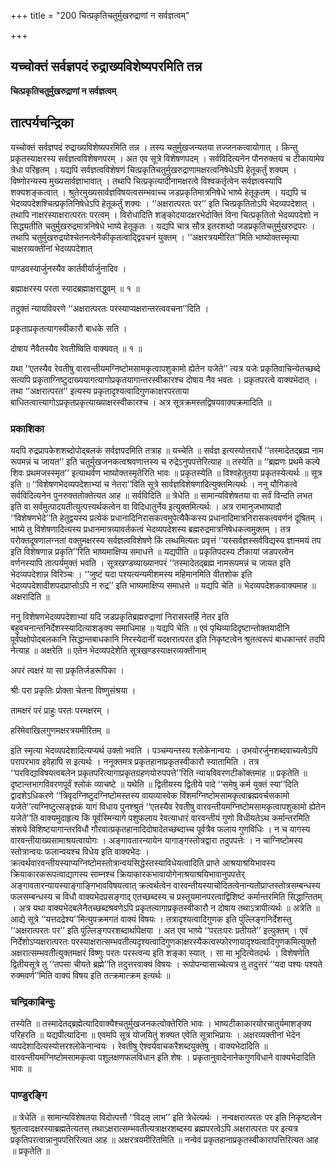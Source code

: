 +++
title = "200 चित्प्रकृतिचतुर्मुखरुद्राणां न सर्वज्ञत्वम्"

+++


## यच्चोक्तं सर्वज्ञपदं रुद्राख्यविशेष्यपरमिति तन्न

**चित्प्रकृतिचतुर्मुखरुद्राणां न सर्वज्ञत्वम्**

## **तात्पर्यचन्द्रिका**

यच्चोक्तं सर्वज्ञपदं रुद्राख्यविशेष्यपरमिति तन्न । तस्य चतुर्मुखजन्यतया तज्जनकत्वायोगात् । किन्तु प्रकृतस्याक्षरस्य सर्वज्ञत्वविशेषणपरम् । अत एव सूत्रे विशेषणपदम् । सर्वविदित्यनेन पौनरुक्तयं च टीकायामेव त्रेधा परिहृतम् । यद्यपि सर्वज्ञत्वविशेषणं चित्प्रकृतिचतुर्मुखरुद्राणामक्षरत्वनिषेधेऽपि हेतूकर्तुं शक्यम् । विष्णोरन्यस्य मुख्यसार्वज्ञाभावात् । तथापि चित्प्रकृत्यादीनामक्षरत्वे विश्वकर्तृत्वेन सर्वज्ञत्वस्यापि शक्यशङ्कत्वात् । श्रुतेरमुख्यसार्वज्ञविषयत्वसम्भवाच्च जडप्रकृतिमात्रनिषेधे भाष्ये हेतूकृतम् । यद्यपि च भेदव्यपदेशश्चित्प्रकृतिनिषेधेऽपि हेतूकर्तुं शक्यः । ‘‘अक्षरात्परतः पर’’ इति चित्प्रकृतितोऽपि भेदव्यपदेशात् । तथापि नाक्षरस्याक्षरात्परतः परत्वम् । विरोधादिति शङ्कोदयादक्षरभेदोक्तिं विना चित्प्रकृतितो भेदव्यपदेशो न सिद्ध्यतीति चतुर्मुखरुद्रमात्रनिषेधे भाष्ये हेतूकृतः । यद्यपि चात्र सौत्र इतरशब्दो जडप्रकृतिचतुर्मुखरुद्रपरः । तथापि चतुर्मुखरुद्रयोश्चेतनत्वेनैकीकृतत्वाद्द्विवचनं युक्तम् । ‘‘अक्षरत्रयमीरित’’मिति भाष्योक्तस्मृत्या चाक्षरव्यक्तीनां भेदव्यपदेशात्

पाण्डवस्यार्जुनस्यैव कार्तवीर्यार्जुनादिव ।

ब्रह्माक्षरस्य परता स्यादब्रह्माक्षराद्धुवम् ॥ १ ॥

तदुक्तं न्यायविवरणे ‘‘अक्षरात्परतः परस्याप्यक्षरान्तरत्ववचना’’दिति ।

प्रकृताप्रकृतत्यागस्वीकारौ बाधके सति ।

दोषाय नैवैतस्यैव रेवतीष्विति वाक्यवत् ॥ १ ॥

यथा ‘‘एतस्यैव रेवतीषु वारवन्तीयमग्निष्टोमसामकृत्वापशुकामो ह्येतेन यजेते’’ त्यत्र यजेः प्रकृतिवाचिन्येतच्छब्दे सत्यपि प्रकृताग्निष्टुदाख्ययागत्यागोप्रकृतयागान्तरस्वीकारश्च दोषाय नैव भवतः । प्रकृतपरत्वे वाक्यभेदात् । तथा ‘‘अक्षरात्परत’’ इत्यस्य प्रकृतादृश्यत्वादिगुणकाक्षरपरताया बाधितत्वात्त्यागोऽप्रकृतप्रकृत्याख्याक्षरस्वीकारश्च । अत्र सूत्रक्रमस्तद्विषयवाक्यक्रमादिति ॥

### **प्रकाशिका**

यदपि रुद्रप्रापकेशशब्दोपोद्बलकं सर्वज्ञपदमिति तत्राह ॥ यच्चेति ॥ सर्वज्ञ इत्यस्योत्तरार्धे ‘‘तस्मादेतद्ब्रह्म नाम रूपमन्नं च जायत’’ इति चतुर्मुखजनकत्वश्रवणात्तस्य च रुद्रेऽनुपपत्तेरित्याह ॥ तस्येति ॥ ‘‘ब्रह्मणः प्रथमे कल्पे शिवः प्रथमजस्स्मृत’’ इत्याथर्वण भाष्योक्तस्मृतेरिति भावः ॥ प्रकृतस्येति ॥ विश्वहेतुतया प्रकृतस्येत्यर्थः ॥ सूत्र इति ॥ ‘‘विशेषणभेदव्यपदेशाभ्यां च नेतरा’’विति सूत्रे सार्वज्ञविशेषणादित्युक्तमित्यर्थः । ननु यौगिकत्वे सर्वविदित्यनेन पुनरुक्ततोक्तेत्यत आह ॥ सर्वविदिति ॥ त्रेधेति ॥ सामान्यविशेषतया वा सर्वं विन्दति लभत इति वा सर्वमुत्पादयतीत्युत्पत्त्यर्थकत्वेन वा विदिधातुर्नेय इत्युक्तमित्यर्थः । अत्र रामानुजभाष्यादौ ‘‘विशेषणभेदे’’ति हेतुद्वयस्य प्रत्येकं प्रधानादिनिरासकत्वमुपेत्यैकैकस्य प्रधानादिमात्रनिरासकत्ववर्णनं दूषितम् । भाष्ये तु विशेषणादित्यस्य प्रधानमात्रव्यावर्तकत्वं भेदव्यपदेशस्य ब्रह्मरुद्रमात्रनिषेधकत्वमुक्तम् । तत्र परोक्तदूषणालग्नतां वक्तुमक्षरस्य सर्वज्ञत्वविशेषणे किं लब्धमित्यतः प्रवृत्तं ‘‘यस्सर्वज्ञस्सर्वविद्यस्य ज्ञानमयं तप इति विशेषणान्न प्रकृति’’रिति भाष्यमाक्षिप्य समाधत्ते ॥ यद्यपीति ॥ प्रकृतिपदस्य टीकायां जडपरत्वेन वर्णनस्यापि तात्पर्यमुक्तं भवति । सूत्रखण्डव्याख्यानपरं ‘‘तस्मादेतद्ब्रह्म नामरूपमन्नं च जायत इति भेदव्यपदेशान्न विरिञ्चः । ‘‘जुष्टं यदा पश्यत्यन्यमीशमस्य महिमानमिति वीतशोक इति भेदव्यपदेशादीशपदप्राप्तोऽपि न रुद्र’’ इति भाष्यमाक्षिप्य समाधत्ते ॥ यद्यपि चेति ॥ भेदव्यपदेशकवाक्यमाह ॥ अक्षरादिति ॥

ननु विशेषणभेदव्यपदेशाभ्यां यदि जडप्रकृतिब्रह्मरुद्राणां निरासस्तर्हि नेतर इति बहुवचनान्तनिर्देशस्स्यादित्याशङ्क्य समाधिमाह ॥ यद्यपि चेति ॥ एवं पृथिव्यादिदृष्टान्तोक्तयादीनि पूर्वपक्षोपोद्बलकानि सिद्धान्तबाधकानि निरस्येदानीं यदक्षरात्परत इति निकृष्टत्वेन श्रुतत्वरूपं बाधकान्तरं तदपि नेत्याह ॥ अक्षरेति ॥ एतेन भेदव्यपदेशेति सूत्रखण्डस्याक्षरव्यक्तीनाम्

अपरं त्वक्षरं या सा प्रकृतिर्जडरूपिका ।

श्रीः परा प्रकृतिः प्रोक्ता चेतना विष्णुसंश्रया ।

तामक्षरं परं प्राहुः परतः परमक्षरम् ।

हरिमेवाखिलगुणमक्षरत्रयमीरितम् ॥

इति स्मृत्या भेदव्यपदेशादित्यप्यर्थ उक्तो भवति । पञ्चम्यन्तस्य श्लोकेनान्वयः । उभयोरर्जुनशब्दवाच्यत्वेऽपि परापरभाव इवेहापि स इत्यर्थः । ननूक्तमत्र प्रकृतहानाप्रकृतस्वीकारौ स्यातामिति । तत्र ‘‘परविद्याविषयत्वबलेन प्रकृतपरित्यागाप्रकृतग्रहणयोरुपपत्ते’’रिति न्यायविवरणटीकोक्तमाह ॥ प्रकृतेति ॥ दृष्टान्तभागविवरणपूर्वं श्लोकं व्याचष्टे ॥ यथेति ॥ द्वितीयस्य द्वितीये पादे ‘‘समेषु कर्म युक्तं स्या’’दिति द्वादशेऽधिकरणे ‘‘त्रिवृदग्निष्टुदग्निष्टोमस्तस्य वायव्यास्वेक विंशमग्निष्टोमसामकृत्वाब्रह्मवर्चसकामो यजेते’’त्यग्निष्टुत्सङ्ज्ञकं यागं विधाय पुनश्श्रुतं ‘‘एतस्यैव रेवतीषु वारवन्तीयमग्निष्टोमसामकृत्वापशुकामो ह्येतेन यजेते’’ति वाक्यमुदाहृत्य किं पूर्वस्मिन्यागे पशुफलाय रेवत्याधारं वारवन्तीयं गुणो विधीयतेऽथ कर्मान्तरमिति संशये विशिष्टयागान्तरविधौ गौरवात्प्रकृतहानादिदोषादेतच्छब्दाच्च पूर्वत्रैव फलाय गुणविधिः । न च यागस्य वारवन्तीयाख्यसामाश्रयत्वायोगः । अङ्गावतारन्यायेन यागाङ्गस्तोत्रद्वारा तदुपपत्तेः । न चाग्निष्टोमस्य स्तोत्रान्वयः फलान्वयश्च विधेय इति वाक्यभेदः । क्रत्वर्थवारवन्तीयस्याप्यग्निष्टोमस्तोत्रान्वयसिद्धेस्तस्याविधेयत्वादिति प्राप्ते आश्रयाश्रयिभावस्य क्रियाकारकरूपत्वाद्यागस्य साम्नश्च क्रियाकारकभावायोगेनाश्रयाश्रयिभावानुपपत्तेर् अङ्गावतारन्यायस्याङ्गाङ्गिभावविषयत्वात् क्रत्वर्थत्वेन वारवन्तीयस्याचोदितत्वेनान्यतोप्राप्तस्तोत्रसम्बन्धस्य फलसम्बन्धस्य च विधौ वाक्यभेदप्रसङ्गाद् एतच्छब्दस्य च प्रस्तूयमानपरत्वाद्विशिष्टं कर्मान्तरमिति सिद्धान्तितम् । अत्र यथा वाक्यभेदबलेनैतच्छब्दश्रवणेऽपि प्रकृतत्यागाप्रकृतस्वीकारौ न दोषाय तथाऽत्रापीत्यर्थः ॥ अत्रेति ॥ आद्ये सूत्रे ‘‘यत्तदद्रेश्य’’मित्युपक्रमगतं वाक्यं विषयः । तत्रादृश्यत्वादिगुणक इति पुंल्लिङ्गनिर्देशस्तु ‘‘अक्षरात्परतः पर’’ इति पुंल्लिङ्गपरशब्दार्थापेक्षया । अत एव भाष्ये ‘‘परतःपरः प्रतीयते’’ इत्युक्तम् । एवं निर्देशोऽप्यक्षरात्परतः परस्याक्षरात्सम्भवतीत्यदृश्यत्वादिगुणकाक्षरस्यैकत्वस्फोरणायादृश्यत्वादिगुणकमित्युक्तौ अक्षरात्सम्भवतीत्युक्तमक्षरं विष्णुः परतः परस्त्वन्य इति शङ्का स्यात् । सा मा भूदित्येतदर्थः । विशेषणेति द्वितीयसूत्रे तु ‘‘तपसा चीयते ब्रह्मे’’ति तदुत्तरवाक्यं विषयः । रूपोपन्यासाच्चेत्यत्र तु तदुत्तरं ‘‘यदा पश्यः पश्यते रुक्मवर्ण’’मिति वाक्यं विषय इति तत्क्रमात्क्रम इत्यर्थः ॥

### **चन्द्रिकाबिन्दुः**

तस्येति ॥ तस्मादेतद्ब्रह्मेत्यादिवाक्यैश्चतुर्मुखजनकत्वोक्तेरिति भावः । भाष्यटीकाकारयोरचातुर्यमाशङ्क्य परिहरति ॥ यद्यपीत्यादिना ॥ एवमपि सूत्रं योजयितुं शक्यत एवेति सूत्राभिप्रायः । अक्षरव्यक्तीनां भेदेन व्यपदेशादित्यस्योत्तरश्लोकेनान्वयः । रेवतीषु ऐश्वर्यवाचकरैशब्दयुक्तेषु । वाक्यभेदादिति ॥ वारवन्तीयमग्निष्टोमसामकृत्वा पशुलक्षणफलविधान इति शेषः । प्रकृतानुवादेनानेकगुणविधाने वाक्यभेदादिति भावः ॥

### **पाण्डुरङ्गि**

॥ त्रेधेति ॥ सामान्यविशेषतया विदोत्पत्तौ ‘‘विदऌ लाभ’’ इति त्रेधेत्यर्थः । नन्वक्षरात्परतः पर इति निकृष्टत्वेन श्रुतत्वादक्षरस्याब्रह्मतेत्यतस् तथाऽक्षरात्सम्भवतीत्यत्राक्षरशब्दस्य ब्रह्मपरत्वेऽपि अक्षरात्परतः पर इत्यत्र प्रकृतिपरत्वान्नानुपपत्तिरित्यत आह ॥ अक्षरत्रयमीरितमिति ॥ नन्वेवं प्रकृतहानाप्रकृतस्वीकारापत्तिरित्यत आह ॥ प्रकृतेति ॥

